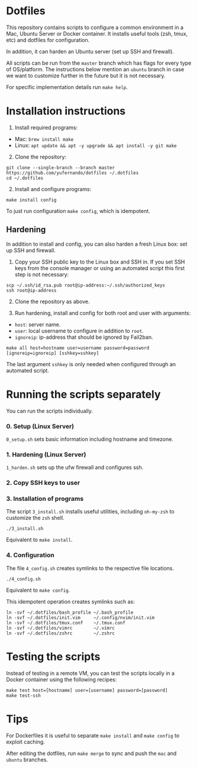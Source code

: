 # Dotfiles

This repository contains scripts to configure a common environment in a Mac, Ubuntu Server or Docker container. It installs useful tools (zsh, tmux, etc) and dotfiles for configuration.

In addition, it can harden an Ubuntu server (set up SSH and firewall).

All scripts can be run from the `master` branch which has flags for every type of OS/platform. The instructions below mention an `ubuntu` branch in case we want to customize further in the future but it is not necessary.

For specific implementation details run `make help`.

# Installation instructions

1. Install required programs:

- Mac: `brew install make`
- Linux: `apt update && apt -y upgrade && apt install -y git make`

2. Clone the repository:

```
git clone --single-branch --branch master https://github.com/yufernando/dotfiles ~/.dotfiles
cd ~/.dotfiles
```

2. Install and configure programs:

```
make install config
```

To just run configuration `make config`, which is idempotent.


## Hardening

In addition to install and config, you can also harden a fresh Linux box: set up SSH and firewall.

1. Copy your SSH public key to the Linux box and SSH in. If you set SSH keys from the console manager or using an automated script this first step is not necessary:

```
scp ~/.ssh/id_rsa.pub root@ip-address:~/.ssh/authorized_keys
ssh root@ip-address
```

2. Clone the repository as above.

3. Run hardening, install and config for both root and user with arguments:
- `host`: server name. 
- `user`: local username to configure in addition to `root`. 
- `ignoreip`: ip-address that should be ignored by Fail2ban.

```
make all host=hostname user=username password=password [ignoreip=ignoreip] [sshkey=sshkey]
```
The last argument `sshkey` is only needed when configured through an automated script.

# Running the scripts separately

You can run the scripts individually.

### 0. Setup (Linux Server)

`0_setup.sh` sets basic information including hostname and timezone.

### 1. Hardening (Linux Server)

`1_harden.sh` sets up the ufw firewall and configures ssh.

### 2. Copy SSH keys to user

### 3. Installation of programs

The script `3_install.sh` installs useful utilities, including `oh-my-zsh` to customize the
`zsh` shell.

`./3_install.sh`

Equivalent to `make install`.

### 4. Configuration

The file `4_config.sh` creates symlinks to the respective file locations.
```
./4_config.sh
```

Equivalent to `make config`.

This idempotent operation creates symlinks such as:
```
ln -svf ~/.dotfiles/bash_profile ~/.bash_profile
ln -svf ~/.dotfiles/init.vim     ~/.config/nvim/init.vim
ln -svf ~/.dotfiles/tmux.conf    ~/.tmux.conf
ln -svf ~/.dotfiles/vimrc        ~/.vimrc
ln -svf ~/.dotfiles/zshrc        ~/.zshrc
```

# Testing the scripts

Instead of testing in a remote VM, you can test the scripts locally in a Docker container using the following recipes:
```
make test host=[hostname] user=[username] password=[password]
make test-ssh
```

# Tips

For Dockerfiles it is useful to separate `make install` and `make config` to exploit caching.

After editing the dotfiles, run `make merge` to sync and push the `mac` and `ubuntu` branches.
